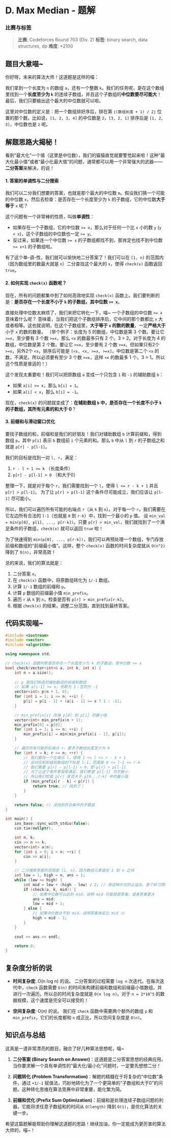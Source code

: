 # D. Max Median - 题解

### 比赛与标签
> **比赛**: Codeforces Round 703 (Div. 2)
> **标签**: binary search, data structures, dp
> **难度**: *2100

## 题目大意喵~
你好呀，未来的算法大师！这道题是这样的喵：

我们拿到一个长度为 `n` 的数组 `a`，还有一个整数 `k`。我们的任务呢，是在这个数组里找到一个**长度至少为 `k`** 的连续子数组，并且这个子数组的**中位数要尽可能大**！最后，我们只要输出这个最大的中位数就可以啦。

这里对中位数的定义是：把一个数组排好序后，排在第 `⌊(数组长度 + 1) / 2⌋` 位置的那个数。比如说，`[1, 2, 3, 4]` 的中位数是 `2`，`[3, 2, 1]` 排序后是 `[1, 2, 3]`，中位数也是 `2` 呢。

## 解题思路大揭秘！
看到“最大化”一个值（这里是中位数），我们的猫猫直觉就要警觉起来啦！这种“最大化最小值”或者“最小化最大值”的问题，通常都可以用一个非常强大的武器——**二分答案**来解决，的说！

#### 1. 答案的单调性与二分搜索
我们可以二分我们想要的答案，也就是那个最大的中位数 `m`。假设我们猜一个可能的中位数 `x`，然后去检查：是否存在一个长度至少为 `k` 的子数组，它的中位数**大于等于** `x` 呢？

这个问题有一个非常棒的性质，叫做**单调性**：
*   如果存在一个子数组，它的中位数 `>= x`，那么对于任何一个比 `x` 小的数 `y` (`y < x`)，这个子数组的中位数也一定 `>= y`。
*   反过来，如果连一个中位数 `>= x` 的子数组都找不到，那肯定也找不到中位数 `>= x+1` 的子数组啦。

有了这个单-调-性，我们就可以愉快地二分答案了！我们可以在 `[1, n]` 的范围内（因为数组里的数最大就是 `n`）二分查找这个最大的 `x`，使得 `check(x)` 函数返回 `true`。

#### 2. 如何实现 `check(x)` 函数呢？
现在，所有的问题都集中到了如何高效地实现 `check(x)` 函数上。我们要判断的是：**是否存在一个长度不小于 `k` 的子数组，其中位数 `>= x`**。

直接处理中位数太麻烦了，我们来把它转化一下，喵~
一个子数组的中位数 `>= x` 意味着什么呢？
意味着，当我们把这个子数组排序后，它中间的那个数都比 `x` 大或者相等。这也就说明，在这个子数组里，**大于等于 `x` 的数的数量**，一定**严格大于**小于 `x` 的数的数量。
（举个例子：长度为 5 的数组，中位数是第 3 个数。要让它 `>=x`，至少要有 3 个数 `>=x`，那么 `<x` 的数最多只有 2 个。3 > 2。对于长度为 4 的数组，中位数是第 2 个数。要让它 `>=x`，至少要有 2 个数 `>=x`。但如果只有2个 `>=x`，另外2个 `<x`，排序后可能是 `[<x, <x, >=x, >=x]`，中位数是第二个 `<x` 的数，不满足。所以必须要有至少 3 个数 `>=x`，这样 `<x` 的数最多 1 个。3 > 1。所以这个性质是普适的！）

这个发现太重要啦！我们可以把原数组 `a` 变成一个只包含 `1` 和 `-1` 的辅助数组 `b`：
*   如果 `a[i] >= x`，那么 `b[i] = 1`。
*   如果 `a[i] < x`，那么 `b[i] = -1`。

现在，`check(x)` 的问题就变成了：**在辅助数组 `b` 中，是否存在一个长度不小于 `k` 的子数组，其所有元素的和大于 0**？

#### 3. 前缀和与滑动窗口优化
要找子数组的和，前缀和是我们的好朋友！我们对辅助数组 `b` 计算前缀和，得到数组 `p`，其中 `p[i]` 表示 `b` 数组前 `i` 个元素的和。那么 `b` 中从 `l` 到 `r` 的子数组之和就是 `p[r] - p[l-1]`。

我们的目标是找到一对 `l, r`，满足：
1.  `r - l + 1 >= k` （长度条件）
2.  `p[r] - p[l-1] > 0` （和大于0）

整理一下，就是对于每个 `r`，我们需要找到一个 `l`，使得 `l <= r - k + 1` 并且 `p[r] > p[l-1]`。
为了让 `p[r] > p[l-1]` 这个条件尽可能成立，我们应该让 `p[l-1]` 尽可能小。

所以，我们可以遍历所有可能的右端点 `r`（从 `k` 到 `n`）。对于每一个 `r`，我们需要在它左边所有合法的 `l-1`（也就是 `0` 到 `r-k`）中，找到一个最小的 `p` 值。
设 `min_val = min(p[0], p[1], ..., p[r-k])`。只要 `p[r] > min_val`，我们就找到了一个满足条件的子数组，`check(x)` 就可以返回 `true` 啦！

为了快速得到 `min(p[0], ..., p[r-k])`，我们可以再预处理一个数组，专门存放前缀和数组的“前缀最小值”。这样，整个 `check(x)` 函数的时间复杂度就从 `O(n^2)` 降到了 `O(n)`，非常高效！

总的来说，我们的算法就是：
1.  二分答案 `x`。
2.  在 `check(x)` 函数中，将原数组转化为 `1/-1` 数组。
3.  计算 `1/-1` 数组的前缀和 `p`。
4.  计算 `p` 数组的前缀最小值 `min_prefix`。
5.  遍历 `r` 从 `k` 到 `n`，检查是否有 `p[r] > min_prefix[r-k]`。
6.  根据 `check(x)` 的结果，调整二分范围，直到找到最终答案。

## 代码实现喵~
```cpp
#include <iostream>
#include <vector>
#include <algorithm>

using namespace std;

// check(x) 函数判断是否存在一个长度至少为 k 的子数组，其中位数 >= x
bool check(vector<int>& a, int k, int x) {
    int n = a.size();
    
    // p 是我们构造的辅助数组的前缀和数组
    // 如果 a[i-1] >= x，贡献为 1；否则为 -1
    vector<int> p(n + 1, 0);
    for (int i = 1; i <= n; ++i) {
        p[i] = p[i - 1] + (a[i - 1] >= x ? 1 : -1);
    }

    // min_prefix[i] 存储 p[0] 到 p[i] 的最小值
    vector<int> min_prefix(n + 1);
    min_prefix[0] = p[0];
    for (int i = 1; i <= n; ++i) {
        min_prefix[i] = min(min_prefix[i - 1], p[i]);
    }

    // 遍历所有可能的右端点 r，要求子数组长度至少为 k
    for (int r = k; r <= n; ++r) {
        // 我们要找一个左端点 l，使得 1 <= l <= r - k + 1
        // 这对应到前缀和数组的下标是 l-1，范围是 0 <= l-1 <= r-k
        // 我们需要 p[r] - p[l-1] > 0，即 p[r] > p[l-1]
        // 为了让这个条件更容易满足，我们希望 p[l-1] 尽可能小
        // 所以我们检查 p[r] 是否大于 p[0...r-k] 中的最小值
        if (min_prefix[r - k] < p[r]) {
            return true; // 找到了！
        }
    }

    return false; // 没找到符合条件的子数组
}

int main() {
    ios_base::sync_with_stdio(false);
    cin.tie(nullptr);

    int n, k;
    cin >> n >> k;
    vector<int> a(n);
    for (int i = 0; i < n; ++i) {
        cin >> a[i];
    }

    // 二分搜索答案的范围是 [1, n]，因为数组元素值在 1 到 n 之间
    int low = 1, high = n, ans = 1;
    while (low <= high) {
        int mid = low + (high - low) / 2; // 用这种方式防止溢出，是个好习惯喵~
        if (check(a, k, mid)) {
            // 如果中位数可以达到 mid，说明 mid 可能就是答案，或者答案更大
            ans = mid;
            low = mid + 1;
        } else {
            // 如果中位数达不到 mid，说明答案肯定比 mid 小
            high = mid - 1;
        }
    }

    cout << ans << endl;

    return 0;
}
```

## 复杂度分析的说
- **时间复杂度**: O(n log n) 的说。
  二分答案的过程需要 `log n` 次迭代。在每次迭代中，`check` 函数需要 `O(n)` 的时间来构建前缀和数组和前缀最小值数组，并进行一次遍历。所以总的时间复杂度就是 `O(n log n)`。对于 `n = 2*10^5` 的数据规模，这个速度是完全可以接受的！

- **空间复杂度**: O(n) 的说。
  我们在 `check` 函数中需要两个额外的数组 `p` 和 `min_prefix`，它们的长度都和 `n` 成正比，所以空间复杂度是 `O(n)`。

## 知识点与总结
这真是一道非常漂亮的题目，融合了好几种算法思想呢，喵~

1.  **二分答案 (Binary Search on Answer)**：这道题是二分答案思想的经典应用。当你要求解一个具有单调性的“最大化/最小化”问题时，一定要先想想二分！

2.  **问题转化 (Problem Transformation)**：解题的精髓在于将复杂的“中位数”条件，通过 `+1/-1` 赋值法，巧妙地转化为了一个更简单的“子数组和大于0”的问题。这种转化思维在算法竞赛中非常重要，能化繁为简。

3.  **前缀和优化 (Prefix Sum Optimization)**：前缀和是处理连续子数组问题的利器。它能将求任意子数组和的时间从 `O(length)` 降到 `O(1)`，是优化算法的关键一步。

希望这篇题解能帮助你理解这道题的思路！继续加油，你一定能成为更厉害的算法大师的，喵~！